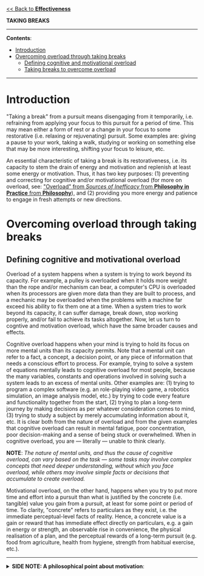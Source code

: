 [<< Back to **Effectiveness**](https://pranigopu.github.io/effectiveness)

**TAKING BREAKS**

---

**Contents**:

- [Introduction](#introduction)
- [Overcoming overload through taking breaks](#overcoming-overload-through-taking-breaks)
  - [Defining cognitive and motivational overload](#defining-cognitive-and-motivational-overload)
  - [Taking breaks to overcome overload](#taking-breaks-to-overcome-overload)

---

# Introduction
"Taking a break" from a pursuit means disengaging from it temporarily, i.e. refraining from applying your focus to this pursuit for a period of time. This may mean either a form of rest or a change in your focus to some restorative (i.e. relaxing or rejuvenating) pursuit. Some examples are: giving a pause to your work, taking a walk, studying or working on something else that may be more interesting, shifting your focus to leisure, etc.

An essential characteristic of taking a break is its restorativeness, i.e. its capacity to stem the drain of energy and motivation and replenish at least some energy or motivation. Thus, it has two key purposes: (1) preventing and correcting for cognitive and/or motivational overload (for more on overload, see: ["Overload" from _Sources of Inefficacy_ from **Philosophy in Practice** from **Philosophy**](https://pranigopu.github.io/philosophy/philosophy-in-practice/3-sources-of-inefficacy.html)), and (2) providing you more energy and patience to engage in fresh attempts or new directions.

# Overcoming overload through taking breaks
## Defining cognitive and motivational overload
Overload of a system happens when a system is trying to work beyond its capacity. For example, a pulley is overloaded when it holds more weight than the rope and/or mechanism can bear, a computer's CPU is overloaded when its processors are given more data than they are built to process, and a mechanic may be overloaded when the problems with a machine far exceed his ability to fix them one at a time. When a system tries to work beyond its capacity, it can suffer damage, break down, stop working properly, and/or fail to achieve its tasks altogether. Now, let us turn to cogntive and motivation overload, which have the same broader causes and effects.

Cognitive overload happens when your mind is trying to hold its focus on more mental units than its capacity permits. Note that a mental unit can refer to a fact, a concept, a decision point, or any piece of information that needs a conscious effort to process. For example, trying to solve a system of equations mentally leads to cognitive overload for most people, because the many variables, constants and operations involved in solving such a system leads to an excess of mental units. Other examples are: (1) trying to program a complex software (e.g. an role-playing video game, a robotics simulation, an image analysis model, etc.) by trying to code every feature and functionality together from the start, (2) trying to plan a long-term journey by making decisions as per whatever consideration comes to mind, (3) trying to study a subject by merely accumulating information about it, etc. It is clear both from the nature of overload and from the given examples that cognitive overload can result in mental fatigue, poor concentration, poor decision-making and a sense of being stuck or overwhelmed. When in cognitive overload, you are — literally — unable to think clearly.

**NOTE**: _The nature of mental units, and thus the cause of cognitive overload, can vary based on the task — some tasks may involve complex concepts that need deeper understanding, without which you face overload, while others may involve simple facts or decisions that accumulate to create overload._

Motivational overload, on the other hand, happens when you try to put more time and effort into a pursuit than what is justified by the concrete (i.e. tangible) value you gain from a pursuit, at least for some point or period of time. To clarity, "concrete" refers to particulars as they exist, i.e. the immediate perceptual-level facts of reality. Hence, a concrete value is a gain or reward that has immediate effect directly on particulars, e.g. a gain in energy or strength, an observable rise in convenience, the physical realisation of a plan, and the perceptual rewards of a long-term pursuit (e.g. food from agriculture, health from hygiene, strength from habitual exercise, etc.).

---

<details><summary><b>SIDE NOTE: A philosophical point about motivation</b>:</summary><p>
Ultimately, only particulars, i.e. only concretes, exist; abstractions are not arbitrary constructs, but rather, a means to selectively focus _on concretes_. Hence, any value, even a broad one grasped through abstractions such as "life", "self-esteem" or "freedom", is and must ultimately be realised concretely, because without a connection to concretes, an abstraction becomes floating, i.e. detached from reality and thus meaningless. Hence, experiencing concrete value is essential to experiencing any sense of purpose toward pursuing values, because why would you pursue anything if, to you, it is unreal or non-existent? Motivational overload is the loss of your sense of purpose, which is due to the loss of concrete value, and since nothing in reality can happen causelessly, you cannot keep pushing purposefully toward something for which you see no purpose.<br><br>Note that facing motivational overload is not the same thing as being insufficiently motivated. While being insufficiently motivated may lead to less or no effort toward a pursuit, facing motivational overload is being insufficiently motivated for the effort applied, which means being _excessively engaged_ rather than less engaged or unengaged. Hence, insufficient motivaiton is not necessarily detrimental (since not everything has the same worth fpr your time and effort), but motivational overload is detrimental because it goes against the root of purpose, i.e. the experience of concrete value.</p>

---

Examples of motivational overload are not hard to come by. Trying hard to study a subject for which you have no interest (resulting in mental exhaustion and hopelessness), trying hard to commit to a relationship with a person you feel little to no love for (resulting in emotional drain and frustration), putting more hours into your work than its rewards justify (resulting in fatigue and listlessness), etc.

**NOTE**: _Cognitive overload can contribute to motivational overload. When cognitive resources are taxed by trying to process too many variables or tasks at once, the value of continuing the pursuit may seem even less tangible, or the pursuit may even feel hopeless or detrimental to your well-being, further diminishing motivation._

Now, note that facing motivational overload is not necessarily a sign that a pursuit is not worth doing, but rather that it is not worth doing in the way and/or to the extent to which you are doing it. For example, a relationship may be worth committing to, but with less time and energy invested from your side. Likewise, a job may be worth doing for the sake of your livelihood, but with less intensity and perhaps with more focus on other pursuits (e.g. upskilling to get a more fulfilling job). In other words, when you face motivational overload, you are faced with the need to re-evaluate your priorities and your approach.

---

For more on identifying cognitive and motivational overload, see: ["Overload" from _Sources of Inefficacy_ from **Philosophy in Practice** from **Philosophy**](https://pranigopu.github.io/philosophy/philosophy-in-practice/3-sources-of-inefficacy.html).

## Taking breaks to overcome overload
We can now come to the topic at hand, namely taking breaks. Taking a break is a key method in overcoming cognitive overload, since it lets you clear your mind, give yourself some rest to recover from the strain and replenish your energy before re-organising your thoughts and trying again. Likewise, taking a break is a key method in overcoming motivational overload, since it stops you from draining yourself further and lets you rest and recover your strength before either trying again or re-evaluating your priorities and approach. Here, note how cognitive and motivational overload are linked; motivational overload can drain you of the energy to think clearly, and cognitive overload can deprive you of the focus needed to re-evaluate and reprioritse. Hence, taking breaks when overloaded is key to improving your efficacy, which means the efficacy of both you mind and your spirit (i.e. the value-oriented part of your being).